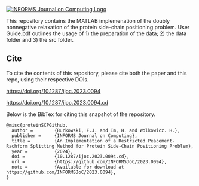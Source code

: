 [![INFORMS Journal on Computing Logo](https://INFORMSJoC.github.io/logos/INFORMS_Journal_on_Computing_Header.jpg)](https://pubsonline.informs.org/journal/ijoc)

This repository contains the MATLAB implemenation of the doubly nonnegative relaxation of the protein side-chain positioning problem. 
User Guide.pdf outlines the usage of 1) the preparation of the data; 2) the data folder and 3) the src folder. 

## Cite

To cite the contents of this repository, please cite both the paper and this repo, using their respective DOIs.

https://doi.org/10.1287/ijoc.2023.0094

https://doi.org/10.1287/ijoc.2023.0094.cd

Below is the BibTex for citing this snapshot of the repository.

```
@misc{proteinSCPGithub,
  author =        {Burkowski, F.J. and Im, H. and Wolkowicz. H.},
  publisher =     {INFORMS Journal on Computing},
  title =         {An Implementation of a Restricted Peacement-Rachform Splitting Method for Protein Side-Chain Positioning Problem},
  year =          {2024},
  doi =           {10.1287/ijoc.2023.0094.cd},
  url =           {https://github.com/INFORMSJoC/2023.0094},
  note =          {Available for download at https://github.com/INFORMSJoC/2023.0094},
}  
```

